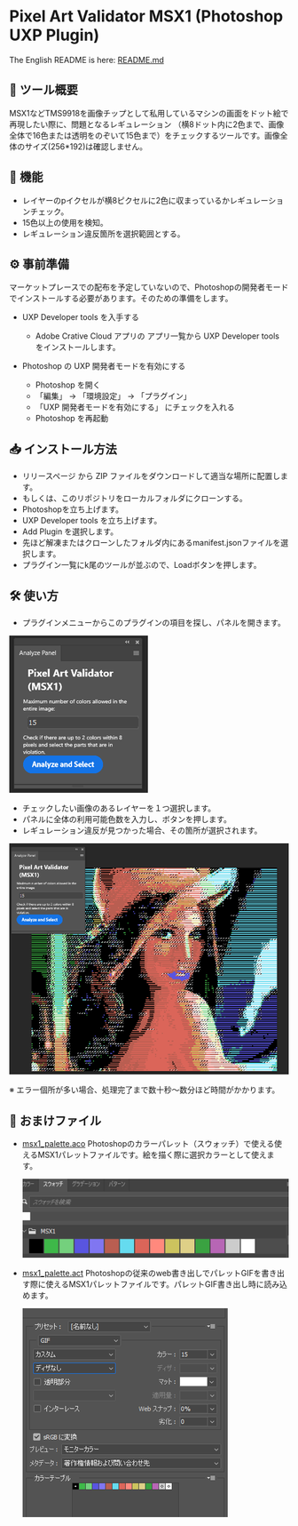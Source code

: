 
# Pixel Art Validator MSX1 (Photoshop UXP Plugin)

The English README is here: [README.md](README.md)

## 🔧 ツール概要

MSX1などTMS9918を画像チップとして私用しているマシンの画面をドット絵で再現したい際に、問題となるレギュレーション
（横8ドット内に2色まで、画像全体で16色または透明をのぞいて15色まで）をチェックするツールです。画像全体のサイズ(256*192)は確認しません。

## 📌 機能
- レイヤーのpイクセルが横8ピクセルに2色に収まっているかレギュレーションチェック。
- 15色以上の使用を検知。
- レギュレーション違反箇所を選択範囲とする。

## ⚙️ 事前準備

マーケットプレースでの配布を予定していないので、Photoshopの開発者モードでインストールする必要があります。そのための準備をします。

* UXP Developer tools を入手する
  * Adobe Crative Cloud アプリの アプリ一覧から UXP Developer tools をインストールします。

* Photoshop の UXP 開発者モードを有効にする
  * Photoshop を開く
  * 「編集」 → 「環境設定」 → 「プラグイン」
  * 「UXP 開発者モードを有効にする」 にチェックを入れる
  * Photoshop を再起動

## 📥 インストール方法

* リリースページ から ZIP ファイルをダウンロードして適当な場所に配置します。
* もしくは、このリポジトリをローカルフォルダにクローンする。
* Photoshopを立ち上げます。
* UXP Developer tools を立ち上げます。
* Add Plugin を選択します。
* 先ほど解凍またはクローンしたフォルダ内にあるmanifest.jsonファイルを選択します。
* プラグイン一覧にk尾のツールが並ぶので、Loadボタンを押します。


## 🛠️ 使い方
* プラグインメニューからこのプラグインの項目を探し、パネルを開きます。

![plugin panel](doc_images/panel.png)

* チェックしたい画像のあるレイヤーを１つ選択します。
* パネルに全体の利用可能色数を入力し、ボタンを押します。
* レギュレーション違反が見つかった場合、その箇所が選択されます。

![selection](doc_images/selected.png)

※ エラー個所が多い場合、処理完了まで数十秒～数分ほど時間がかかります。

## 🎁 おまけファイル

* [msx1_palette.aco](msx1_palette.aco)
  Photoshopのカラーパレット（スウォッチ）で使える使えるMSX1パレットファイルです。絵を描く際に選択カラーとして使えます。

  ![palette](doc_images/palette.png)

* [msx1_palette.act](msx1_palette.act)
  Photoshopの従来のweb書き出しでパレットGIFを書き出す際に使えるMSX1パレットファイルです。パレットGIF書き出し時に読み込めます。

  ![gif export](doc_images/export_gif.png)


